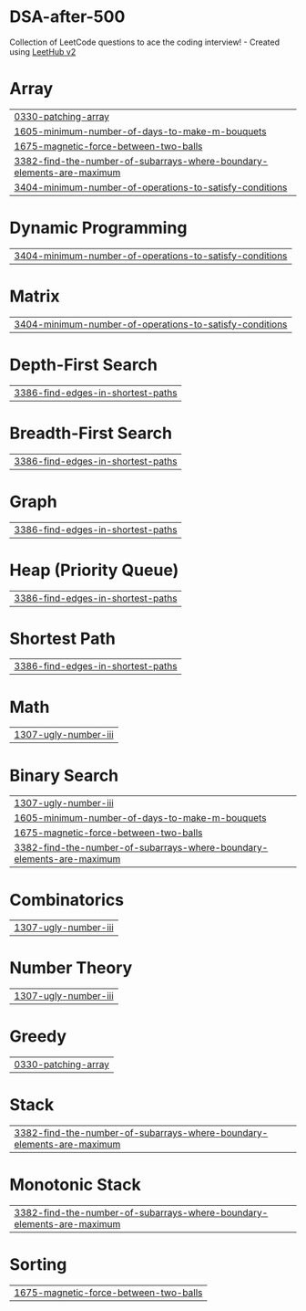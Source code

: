 # DSA-after-500
Collection of LeetCode questions to ace the coding interview! - Created using [LeetHub v2](https://github.com/arunbhardwaj/LeetHub-2.0)


# Array
|  |
| ------- |
| [0330-patching-array](https://github.com/SeineAle/DSA-after-500/tree/master/0330-patching-array) |
| [1605-minimum-number-of-days-to-make-m-bouquets](https://github.com/SeineAle/DSA-after-500/tree/master/1605-minimum-number-of-days-to-make-m-bouquets) |
| [1675-magnetic-force-between-two-balls](https://github.com/SeineAle/DSA-after-500/tree/master/1675-magnetic-force-between-two-balls) |
| [3382-find-the-number-of-subarrays-where-boundary-elements-are-maximum](https://github.com/SeineAle/DSA-after-500/tree/master/3382-find-the-number-of-subarrays-where-boundary-elements-are-maximum) |
| [3404-minimum-number-of-operations-to-satisfy-conditions](https://github.com/SeineAle/DSA-after-500/tree/master/3404-minimum-number-of-operations-to-satisfy-conditions) |
# Dynamic Programming
|  |
| ------- |
| [3404-minimum-number-of-operations-to-satisfy-conditions](https://github.com/SeineAle/DSA-after-500/tree/master/3404-minimum-number-of-operations-to-satisfy-conditions) |
# Matrix
|  |
| ------- |
| [3404-minimum-number-of-operations-to-satisfy-conditions](https://github.com/SeineAle/DSA-after-500/tree/master/3404-minimum-number-of-operations-to-satisfy-conditions) |
# Depth-First Search
|  |
| ------- |
| [3386-find-edges-in-shortest-paths](https://github.com/SeineAle/DSA-after-500/tree/master/3386-find-edges-in-shortest-paths) |
# Breadth-First Search
|  |
| ------- |
| [3386-find-edges-in-shortest-paths](https://github.com/SeineAle/DSA-after-500/tree/master/3386-find-edges-in-shortest-paths) |
# Graph
|  |
| ------- |
| [3386-find-edges-in-shortest-paths](https://github.com/SeineAle/DSA-after-500/tree/master/3386-find-edges-in-shortest-paths) |
# Heap (Priority Queue)
|  |
| ------- |
| [3386-find-edges-in-shortest-paths](https://github.com/SeineAle/DSA-after-500/tree/master/3386-find-edges-in-shortest-paths) |
# Shortest Path
|  |
| ------- |
| [3386-find-edges-in-shortest-paths](https://github.com/SeineAle/DSA-after-500/tree/master/3386-find-edges-in-shortest-paths) |
# Math
|  |
| ------- |
| [1307-ugly-number-iii](https://github.com/SeineAle/DSA-after-500/tree/master/1307-ugly-number-iii) |
# Binary Search
|  |
| ------- |
| [1307-ugly-number-iii](https://github.com/SeineAle/DSA-after-500/tree/master/1307-ugly-number-iii) |
| [1605-minimum-number-of-days-to-make-m-bouquets](https://github.com/SeineAle/DSA-after-500/tree/master/1605-minimum-number-of-days-to-make-m-bouquets) |
| [1675-magnetic-force-between-two-balls](https://github.com/SeineAle/DSA-after-500/tree/master/1675-magnetic-force-between-two-balls) |
| [3382-find-the-number-of-subarrays-where-boundary-elements-are-maximum](https://github.com/SeineAle/DSA-after-500/tree/master/3382-find-the-number-of-subarrays-where-boundary-elements-are-maximum) |
# Combinatorics
|  |
| ------- |
| [1307-ugly-number-iii](https://github.com/SeineAle/DSA-after-500/tree/master/1307-ugly-number-iii) |
# Number Theory
|  |
| ------- |
| [1307-ugly-number-iii](https://github.com/SeineAle/DSA-after-500/tree/master/1307-ugly-number-iii) |
# Greedy
|  |
| ------- |
| [0330-patching-array](https://github.com/SeineAle/DSA-after-500/tree/master/0330-patching-array) |
# Stack
|  |
| ------- |
| [3382-find-the-number-of-subarrays-where-boundary-elements-are-maximum](https://github.com/SeineAle/DSA-after-500/tree/master/3382-find-the-number-of-subarrays-where-boundary-elements-are-maximum) |
# Monotonic Stack
|  |
| ------- |
| [3382-find-the-number-of-subarrays-where-boundary-elements-are-maximum](https://github.com/SeineAle/DSA-after-500/tree/master/3382-find-the-number-of-subarrays-where-boundary-elements-are-maximum) |
# Sorting
|  |
| ------- |
| [1675-magnetic-force-between-two-balls](https://github.com/SeineAle/DSA-after-500/tree/master/1675-magnetic-force-between-two-balls) |